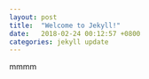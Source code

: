 ```yaml
---
layout: post
title:  "Welcome to Jekyll!"
date:   2018-02-24 00:12:57 +0800
categories: jekyll update
---
```

mmmm
